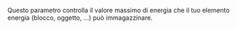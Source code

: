 Questo parametro controlla il valore massimo di energia che il tuo elemento energia (blocco, oggetto, ...) può immagazzinare.